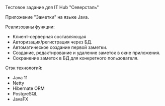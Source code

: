 Тестовое задание для IT Hub "Северсталь"

Приложение "Заметки" на языке Java. 

Реализованы функции:
- Клиент-серверная составляющая
- Авторизация/регистрация через БД.
- Автоматическое создание первой заметки.
- Создание, редактирование и удаление заметок в окне приложения.
- Сохранение заметок в БД для конкретного пользователя.

Стэк технологий:
- Java 11
- Netty
- Hibernate ORM
- PostgreSQL
- JavaFX
